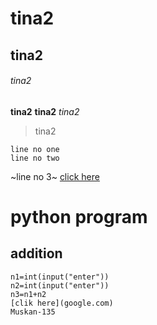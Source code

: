 # tina2
## tina2
###### tina2
**tina2**
__tina2__
*tina2*
>tina2
~~~
line no one
line no two
~~~
~line no 3~
[click here](google.com)
# python program
## addition
~~~
n1=int(input("enter"))
n2=int(input("enter"))
n3=n1+n2
[clik here](google.com)
Muskan-135
